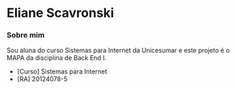 # Eliane Scavronski


### Sobre mim
Sou aluna do curso Sistemas para Internet da Unicesumar e este projeto é o MAPA da disciplina de Back End I.

- [Curso] Sistemas para Internet
- [RA] 20124078-5